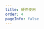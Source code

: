 ```yaml
---
title: 硬件使用
order: 4
pageInfo: false
---
```


<VidStack
  src="https://likeyou156156.online:9000/lky/VEX/VEX2150/video/vex2150完整版.webm"
/>
